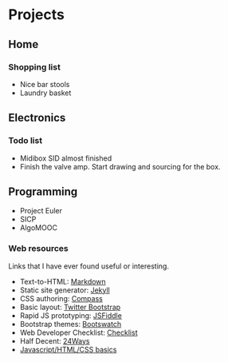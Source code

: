 Projects
========

Home
----

### Shopping list ###

* Nice bar stools
* Laundry basket

Electronics
-----------

### Todo list ###

* Midibox SID almost finished
* Finish the valve amp. Start drawing and sourcing for the box.

Programming
-----------

* Project Euler
* SICP
* AlgoMOOC

### Web resources ###

Links that I have ever found useful or interesting.

* Text-to-HTML: [Markdown](http://daringfireball.net/projects/markdown/)
* Static site generator: [Jekyll](http://jekyllrb.com/)
* CSS authoring: [Compass](http://compass-style.org/)
* Basic layout: [Twitter Bootstrap](http://twitter.github.com/bootstrap/)
* Rapid JS prototyping: [JSFiddle](http://jsfiddle.net/)
* Bootstrap themes: [Bootswatch](http://bootswatch.com/)
* Web Developer Checklist: [Checklist](http://webdevchecklist.com/)
* Half Decent: [24Ways](http://24ways.org/2012/how-to-make-your-site-look-half-decent/)
* [Javascript/HTML/CSS basics](http://www.cs.helsinki.fi/group/java/s12-weso/)
